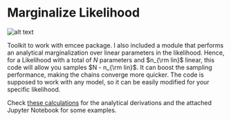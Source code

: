 # Marginalize Likelihood

![alt text](https://github.com/tmmergulhao/marginalize-posterior/blob/master/marginalised_vs_nonmarginalised.png?raw=true)

Toolkit to work with emcee package. I also included a module that performs an analytical marginalization over linear parameters in the likelihood. 
Hence, for a Likelihood with a total of $N$ parameters and $n_{\rm lin}$ linear, this code will allow you samples $N - n_{\rm lin}$. 
It can boost the sampling performance, making the chains converge more quicker. The code is supposed to work with any model, so it can be easily modified for your specific likelihood.

Check [these calculations](https://github.com/tmmergulhao/marginalize-posterior/blob/master/Marginalisation%20of%20linear%20parameters.pdf) for the analytical derivations and the attached Jupyter Notebook for some examples.
